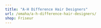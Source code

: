 ```yaml
---
title: "A-H Difference Hair Designers"
url: /omaha/a-h-difference-hair-designers/
shop: Friseur
---
```


